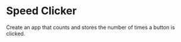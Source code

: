 Speed Clicker
=============

Create an app that counts and stores the number of times a button is clicked.